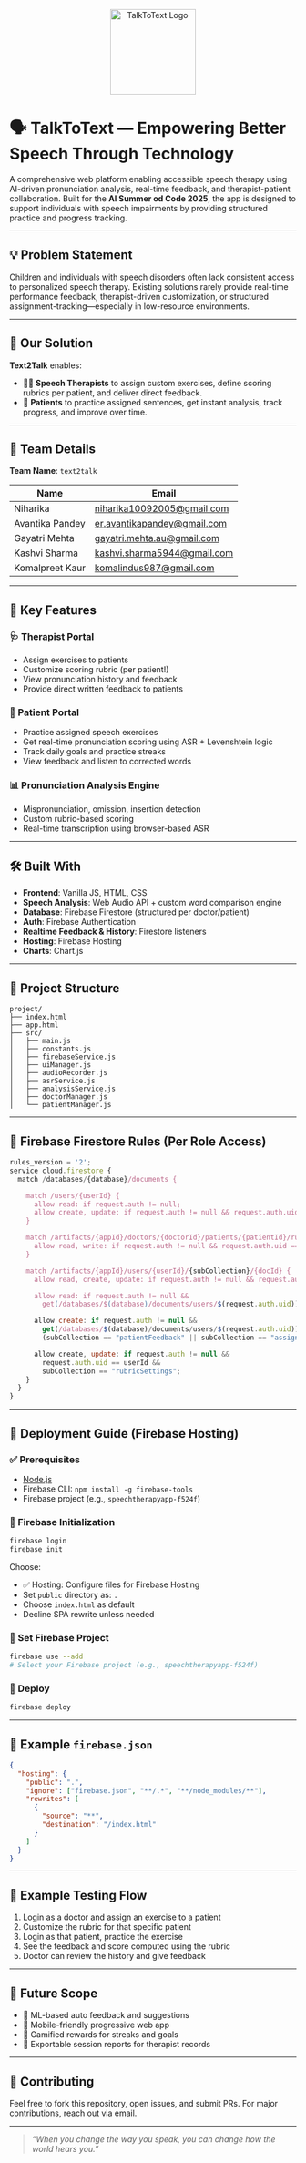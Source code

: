 <p align="center">
  <img src="https://github.com/user-attachments/assets/9697997e-72e9-48ec-8ccc-c3c564356464" alt="TalkToText Logo" height="150" width="150"/>
</p>

# 🗣️ TalkToText — Empowering Better Speech Through Technology

A comprehensive web platform enabling accessible speech therapy using AI-driven pronunciation analysis, real-time feedback, and therapist-patient collaboration. Built for the **AI Summer od Code 2025**, the app is designed to support individuals with speech impairments by providing structured practice and progress tracking.

---

## 💡 Problem Statement

Children and individuals with speech disorders often lack consistent access to personalized speech therapy. Existing solutions rarely provide real-time performance feedback, therapist-driven customization, or structured assignment-tracking—especially in low-resource environments.

---

## 🎯 Our Solution

**Text2Talk** enables:
- 🧑‍⚕️ **Speech Therapists** to assign custom exercises, define scoring rubrics per patient, and deliver direct feedback.
- 🧒 **Patients** to practice assigned sentences, get instant analysis, track progress, and improve over time.

---

## 👥 Team Details

**Team Name**: `text2talk`

| Name               | Email                              |
|--------------------|------------------------------------|
| Niharika           | niharika10092005@gmail.com         |
| Avantika Pandey    | er.avantikapandey@gmail.com        |
| Gayatri Mehta      | gayatri.mehta.au@gmail.com         |
| Kashvi Sharma      | kashvi.sharma5944@gmail.com        |
| Komalpreet Kaur    | komalindus987@gmail.com            |

---

## 🚀 Key Features

### 🩺 Therapist Portal
- Assign exercises to patients
- Customize scoring rubric (per patient!)
- View pronunciation history and feedback
- Provide direct written feedback to patients

### 🧒 Patient Portal
- Practice assigned speech exercises
- Get real-time pronunciation scoring using ASR + Levenshtein logic
- Track daily goals and practice streaks
- View feedback and listen to corrected words

### 📊 Pronunciation Analysis Engine
- Mispronunciation, omission, insertion detection
- Custom rubric-based scoring
- Real-time transcription using browser-based ASR

---

## 🛠️ Built With

- **Frontend**: Vanilla JS, HTML, CSS
- **Speech Analysis**: Web Audio API + custom word comparison engine
- **Database**: Firebase Firestore (structured per doctor/patient)
- **Auth**: Firebase Authentication
- **Realtime Feedback & History**: Firestore listeners
- **Hosting**: Firebase Hosting
- **Charts**: Chart.js

---

## 📁 Project Structure

```
project/
├── index.html
├── app.html
├── src/
│   ├── main.js
│   ├── constants.js
│   ├── firebaseService.js
│   ├── uiManager.js
│   ├── audioRecorder.js
│   ├── asrService.js        
│   ├── analysisService.js    
│   ├── doctorManager.js
│   └── patientManager.js
```

---

## 🔐 Firebase Firestore Rules (Per Role Access)

```js
rules_version = '2';
service cloud.firestore {
  match /databases/{database}/documents {

    match /users/{userId} {
      allow read: if request.auth != null;
      allow create, update: if request.auth != null && request.auth.uid == userId;
    }

    match /artifacts/{appId}/doctors/{doctorId}/patients/{patientId}/rubricSettings/{docId} {
      allow read, write: if request.auth != null && request.auth.uid == doctorId;
    }

    match /artifacts/{appId}/users/{userId}/{subCollection}/{docId} {
      allow read, create, update: if request.auth != null && request.auth.uid == userId;

      allow read: if request.auth != null &&
        get(/databases/$(database)/documents/users/$(request.auth.uid)).data.role == "doctor";

      allow create: if request.auth != null &&
        get(/databases/$(database)/documents/users/$(request.auth.uid)).data.role == "doctor" &&
        (subCollection == "patientFeedback" || subCollection == "assignedExercises");

      allow create, update: if request.auth != null &&
        request.auth.uid == userId &&
        subCollection == "rubricSettings";
    }
  }
}
```

---

## 🚀 Deployment Guide (Firebase Hosting)

### ✅ Prerequisites

- [Node.js](https://nodejs.org/)
- Firebase CLI: `npm install -g firebase-tools`
- Firebase project (e.g., `speechtherapyapp-f524f`)

### 🔌 Firebase Initialization

```bash
firebase login
firebase init
```

Choose:
- ✅ Hosting: Configure files for Firebase Hosting
- Set `public` directory as: `.`
- Choose `index.html` as default
- Decline SPA rewrite unless needed

### 🔁 Set Firebase Project

```bash
firebase use --add
# Select your Firebase project (e.g., speechtherapyapp-f524f)
```

### 🚀 Deploy

```bash
firebase deploy
```

---

## 🔧 Example `firebase.json`

```json
{
  "hosting": {
    "public": ".",
    "ignore": ["firebase.json", "**/.*", "**/node_modules/**"],
    "rewrites": [
      {
        "source": "**",
        "destination": "/index.html"
      }
    ]
  }
}
```

---

## 🧪 Example Testing Flow

1. Login as a doctor and assign an exercise to a patient
2. Customize the rubric for that specific patient
3. Login as that patient, practice the exercise
4. See the feedback and score computed using the rubric
5. Doctor can review the history and give feedback

---

## 📌 Future Scope

- 🎯 ML-based auto feedback and suggestions
- 📱 Mobile-friendly progressive web app
- 🥇 Gamified rewards for streaks and goals
- 🔄 Exportable session reports for therapist records

---

## 🤝 Contributing

Feel free to fork this repository, open issues, and submit PRs. For major contributions, reach out via email.

---

> _“When you change the way you speak, you can change how the world hears you.”_
